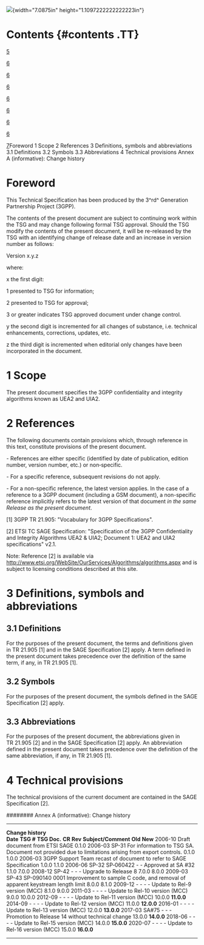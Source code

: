 ![](media/image1.jpeg){width="7.0875in" height="1.1097222222222223in"}

Contents {#contents .TT}
========

[5](#foreword)

[6](#scope)

[6](#references)

[6](#definitions-symbols-and-abbreviations)

[6](#definitions)

[6](#symbols)

[6](#abbreviations)

[6](#technical-provisions)

[7](#annex-a-informative-change-history)Foreword 1 Scope 2 References 3
Definitions, symbols and abbreviations 3.1 Definitions 3.2 Symbols 3.3
Abbreviations 4 Technical provisions Annex A (informative): Change
history

Foreword
========

This Technical Specification has been produced by the 3^rd^ Generation
Partnership Project (3GPP).

The contents of the present document are subject to continuing work
within the TSG and may change following formal TSG approval. Should the
TSG modify the contents of the present document, it will be re-released
by the TSG with an identifying change of release date and an increase in
version number as follows:

Version x.y.z

where:

x the first digit:

1 presented to TSG for information;

2 presented to TSG for approval;

3 or greater indicates TSG approved document under change control.

y the second digit is incremented for all changes of substance, i.e.
technical enhancements, corrections, updates, etc.

z the third digit is incremented when editorial only changes have been
incorporated in the document.

1 Scope
=======

The present document specifies the 3GPP confidentiality and integrity
algorithms known as UEA2 and UIA2.

2 References
============

The following documents contain provisions which, through reference in
this text, constitute provisions of the present document.

\- References are either specific (identified by date of publication,
edition number, version number, etc.) or non‑specific.

\- For a specific reference, subsequent revisions do not apply.

\- For a non-specific reference, the latest version applies. In the case
of a reference to a 3GPP document (including a GSM document), a
non-specific reference implicitly refers to the latest version of that
document *in the same Release as the present document*.

\[1\] 3GPP TR 21.905: \"Vocabulary for 3GPP Specifications\".

\[2\] ETSI TC SAGE Specification: \"Specification of the 3GPP
Confidentiality and Integrity Algorithms UEA2 & UIA2; Document 1: UEA2
and UIA2 specifications\" v2.1.

Note: Reference \[2\] is available via
<http://www.etsi.org/WebSite/OurServices/Algorithms/algorithms.aspx> and
is subject to licensing conditions described at this site.

3 Definitions, symbols and abbreviations
========================================

3.1 Definitions
---------------

For the purposes of the present document, the terms and definitions
given in TR 21.905 \[1\] and in the SAGE Specification \[2\] apply. A
term defined in the present document takes precedence over the
definition of the same term, if any, in TR 21.905 \[1\].

3.2 Symbols
-----------

For the purposes of the present document, the symbols defined in the
SAGE Specification \[2\] apply.

3.3 Abbreviations
-----------------

For the purposes of the present document, the abbreviations given in
TR 21.905 \[2\] and in the SAGE Specification \[2\] apply. An
abbreviation defined in the present document takes precedence over the
definition of the same abbreviation, if any, in TR 21.905 \[1\].

4 Technical provisions
======================

The technical provisions of the current document are contained in the
SAGE Specification \[2\].

######## Annex A (informative): Change history

  -------------------- ------------ -------------- -------- --------- --------------------------------------------------------------------------------------------------- --------- ------------
  **Change history**                                                                                                                                                                
  **Date**             **TSG \#**   **TSG Doc.**   **CR**   **Rev**   **Subject/Comment**                                                                                 **Old**   **New**
  2006-10                                                             Draft document from ETSI SAGE                                                                                 0.1.0
  2006-03              SP-31                                          For information to TSG SA. Document not provided due to limitations arising from export controls.   0.1.0     1.0.0
  2006-03                                                             3GPP Support Team recast of document to refer to SAGE Specification                                 1.0.0     1.1.0
  2006-06              SP-32        SP‑060422      \-       \-        Approved at SA \#32                                                                                 1.1.0     7.0.0
  2008-12              SP-42        \-             \-       \-        Upgrade to Release 8                                                                                7.0.0     8.0.0
  2009-03              SP-43        SP-090140      0001               Improvement to sample C code, and removal of apparent keystream length limit                        8.0.0     8.1.0
  2009-12              \-           \-             \-       \-        Update to Rel-9 version (MCC)                                                                       8.1.0     9.0.0
  2011-03              \-           \-             \-       \-        Update to Rel-10 version (MCC)                                                                      9.0.0     10.0.0
  2012-09              \-           \-             \-       \-        Update to Rel-11 version (MCC)                                                                      10.0.0    **11.0.0**
  2014-09              \-           \-             \-       \-        Update to Rel-12 version (MCC)                                                                      11.0.0    **12.0.0**
  2016-01              \-           \-             \-       \-        Update to Rel-13 version (MCC)                                                                      12.0.0    **13.0.0**
  2017-03              SA\#75       \-             \-       \-        Promotion to Release 14 without technical change                                                    13.0.0    **14.0.0**
  2018-06              \-           \-             \-       \-        Update to Rel-15 version (MCC)                                                                      14.0.0    **15.0.0**
  2020-07              \-           \-             \-       \-        Update to Rel-16 version (MCC)                                                                      15.0.0    **16.0.0**
  -------------------- ------------ -------------- -------- --------- --------------------------------------------------------------------------------------------------- --------- ------------
